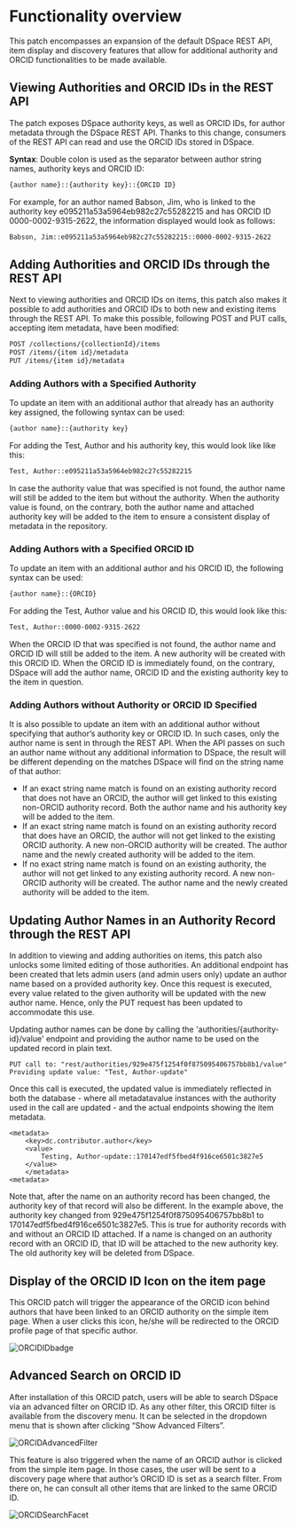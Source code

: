 # Functionality overview

This patch encompasses an expansion of the default DSpace REST API, item display and discovery features that allow for additional authority and ORCID functionalities to be made available. 

## Viewing Authorities and ORCID IDs in the REST API

The patch exposes DSpace authority keys, as well as ORCID IDs, for author metadata through the DSpace REST API. Thanks to this change, consumers of the REST API can read and use the ORCID IDs stored in DSpace.

**Syntax**: Double colon is used as the separator between author string names, authority keys and ORCID ID:

```bash
{author name}::{authority key}::{ORCID ID}
```

For example, for an author named Babson, Jim, who is linked to the authority key e095211a53a5964eb982c27c55282215 and has ORCID ID 0000-0002-9315-2622, the information displayed would look as follows: 

```bash
Babson, Jim::e095211a53a5964eb982c27c55282215::0000-0002-9315-2622
```

## Adding Authorities and ORCID IDs through the REST API

Next to viewing authorities and ORCID IDs on items, this patch also makes it possible to add authorities and ORCID IDs to both new and existing items through the REST API. To make this possible, following POST and PUT calls, accepting item metadata, have been modified:

```bash
POST /collections/{collectionId}/items 
POST /items/{item id}/metadata 
PUT /items/{item id}/metadata 
```

### Adding Authors with a Specified Authority

To update an item with an additional author that already has an authority key assigned, the following syntax can be used:

```bash
{author name}::{authority key}
```

For adding the Test, Author and his authority key, this would look like like this:

```bash
Test, Author::e095211a53a5964eb982c27c55282215
```

In case the authority value that was specified is not found, the author name will still be added to the item but without the authority. When the authority value is found, on the contrary, both the author name and attached authority key will be added to the item to ensure a consistent display of metadata in the repository. 

### Adding Authors with a Specified ORCID ID

To update an item with an additional author and his ORCID ID, the following syntax can be used:

```bash
{author name}::{ORCID}
```

For adding the Test, Author value and his ORCID ID, this would look like this:

```bash
Test, Author::0000-0002-9315-2622
```

When the ORCID ID that was specified is not found, the author name and ORCID ID will still be added to the item. A new authority will be created with this ORCID ID. When the ORCID ID is immediately found, on the contrary, DSpace will add the author name, ORCID ID and the existing authority key to the item in question. 

### Adding Authors without Authority or ORCID ID Specified

It is also possible to update an item with an additional author without specifying that author’s authority key or ORCID ID. In such cases, only the author name is sent in through the REST API. When the API passes on such an author name without any additional information to DSpace, the result will be different depending on the matches DSpace will find on the string name of that author:

* If an exact string name match is found on an existing authority record that does not have an ORCID, the author will get linked to this existing non-ORCID authority record. Both the author name and his authority key will be added to the item. 
* If an exact string name match is found on an existing authority record that does have an ORCID, the author will not get linked to the existing ORCID authority. A new non-ORCID authority will be created. The author name and the newly created authority will be added to the item. 
* If no exact string name match is found on an existing authority, the author will not get linked to any existing authority record. A new non-ORCID authority will be created. The author name and the newly created authority will be added to the item. 

## Updating Author Names in an Authority Record through the REST API
In addition to viewing and adding authorities on items, this patch also unlocks some limited editing of those authorities. An additional endpoint has been created that lets admin users (and admin users only) update an author name based on a provided authority key. Once this request is executed, every value related to the given authority will be updated with the new author name. Hence, only the PUT request has been updated to accommodate this use. 

Updating author names can be done by calling the 'authorities/{authority-id}/value' endpoint and providing the author name to be used on the updated record in plain text. 

```
PUT call to: "rest/authorities/929e475f1254f0f875095406757bb8b1/value"
Providing update value: "Test, Author-update"
```

Once this call is executed, the updated value is immediately reflected in both the database - where all metadatavalue instances with the authority used in the call are updated - and the actual endpoints showing the item metadata.
```
<metadata>
    <key>dc.contributor.author</key>
    <value>
        Testing, Author-update::170147edf5fbed4f916ce6501c3827e5
    </value>
    </metadata>
<metadata>
```

Note that, after the name on an authority record has been changed, the authority key of that record will also be different. In the example above, the authority key changed from 929e475f1254f0f875095406757bb8b1 to 170147edf5fbed4f916ce6501c3827e5. This is true for authority records with and without an ORCID ID attached. If a name is changed on an authority record with an ORCID ID, that ID will be attached to the new authority key. The old authority key will be deleted from DSpace.
 
## Display of the ORCID ID Icon on the item page

This ORCID patch will trigger the appearance of the ORCID icon behind authors that have been linked to an ORCID authority on the simple item page. When a user clicks this icon, he/she will be redirected to the ORCID profile page of that specific author.

![ORCIDIDbadge](_images/ORCID_ID_Icon_ItemPage.png "ORCIDIDBadge")

## Advanced Search on ORCID ID

After installation of this ORCID patch, users will be able to search DSpace via an advanced filter on ORCID ID. As any other filter, this ORCID filter is available from the discovery menu. It can be selected in the dropdown menu that is shown after clicking “Show Advanced Filters”. 

![ORCIDAdvancedFilter](_images/Advancedfilter_ORCIDID.png "ORCIDAdvancedFilter")

This feature is also triggered when the name of an ORCID author is clicked from the simple item page. In those cases, the user will be sent to a discovery page where that author’s ORCID ID is set as a search filter. From there on, he can consult all other items that are linked to the same ORCID ID.

![ORCIDSearchFacet](_images/ORCIDID_searchfacet.png "ORCIDSearchFacet")
